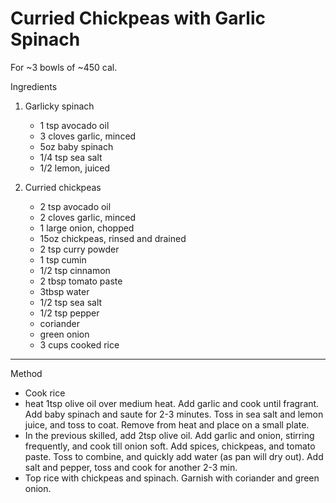 # Curried Chickpeas with Garlic Spinach

For \~3 bowls of \~450 cal.

Ingredients

1.  Garlicky spinach

    -   1 tsp avocado oil
    -   3 cloves garlic, minced
    -   5oz baby spinach
    -   1/4 tsp sea salt
    -   1/2 lemon, juiced

2.  Curried chickpeas

    -   2 tsp avocado oil
    -   2 cloves garlic, minced
    -   1 large onion, chopped
    -   15oz chickpeas, rinsed and drained
    -   2 tsp curry powder
    -   1 tsp cumin
    -   1/2 tsp cinnamon
    -   2 tbsp tomato paste
    -   3tbsp water
    -   1/2 tsp sea salt
    -   1/2 tsp pepper
    -   coriander
    -   green onion
    -   3 cups cooked rice

--------------------------------------------------------------------------------

Method

-   Cook rice
-   heat 1tsp olive oil over medium heat. Add garlic and cook until fragrant.
    Add baby spinach and saute for 2-3 minutes. Toss in sea salt and lemon
    juice, and toss to coat. Remove from heat and place on a small plate.
-   In the previous skilled, add 2tsp olive oil. Add garlic and onion, stirring
    frequently, and cook till onion soft. Add spices, chickpeas, and tomato
    paste. Toss to combine, and quickly add water (as pan will dry out). Add
    salt and pepper, toss and cook for another 2-3 min.
-   Top rice with chickpeas and spinach. Garnish with coriander and green onion.
